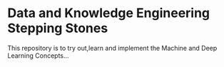 # Data and Knowledge Engineering Stepping Stones
This repository is to try out,learn and implement the Machine and Deep Learning Concepts...
